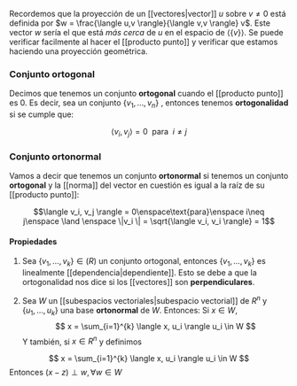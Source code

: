 
Recordemos que la proyección de un [[vectores|vector]] $u$ sobre $v \neq 0$ está definida por $w = \frac{\langle u,v \rangle}{\langle v,v \rangle} v$. Este vector $w$ sería el que está *más cerca* de $u$ en el espacio de $\langle \lbrace v \rbrace \rangle$.  Se puede verificar facilmente al hacer el [[producto punto]] y verificar que estamos haciendo una proyección geométrica. 

### Conjunto ortogonal 

Decimos que tenemos un conjunto **ortogonal** cuando el [[producto punto]] es 0. Es decir, sea un conjunto $\lbrace v_1, \dots, v_n \rbrace$ , entonces tenemos **ortogonalidad** si se cumple que: 

$$\langle v_i, v_j \rangle = 0\enspace\text{para}\enspace i\neq j$$ 
### Conjunto ortonormal 

Vamos a decir que tenemos un conjunto **ortonormal** si tenemos un conjunto **ortogonal** y la [[norma]] del vector en cuestión es igual a la raíz de su [[producto punto]]: 

$$\langle v_i, v_j \rangle = 0\enspace\text{para}\enspace i\neq j\enspace \land \enspace \|v_i \| = \sqrt{\langle v_i, v_i \rangle} = 1$$

#### Propiedades 

1. Sea $\lbrace v_1, \dots, v_k \rbrace \in \mathbb(R)$ un conjunto ortogonal, entonces $\lbrace v_1, \dots, v_k \rbrace$ es linealmente [[dependencia|dependiente]]. Esto se debe a que la ortogonalidad nos dice si los [[vectores]] son **perpendiculares**. 
 
2. Sea $W$ un [[subespacios vectoriales|subespacio vectorial]] de $R^n$ y $\lbrace{u_1, \dots, u_k}\rbrace$ una base **ortonormal** de $W$. Entonces:
Si $x \in W$, 
$$ x = \sum_{i=1}^{k} \langle x, u_i \rangle u_i \in W $$ Y también, si $x \in R^n$ y definimos 

$$  x = \sum_{i=1}^{k} \langle x, u_i \rangle u_i \in W $$ 
Entonces $(x-z)\perp w, \forall w \in W$ 
